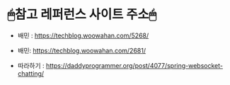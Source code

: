 # 🖱참고 레퍼런스 사이트 주소🖱

* 배민 : https://techblog.woowahan.com/5268/
* 배민: https://techblog.woowahan.com/2681/

* 따라하기 : https://daddyprogrammer.org/post/4077/spring-websocket-chatting/